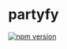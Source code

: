 # partyfy

[![npm version](https://badge.fury.io/js/partyfy.svg)](https://badge.fury.io/js/partyfy)
